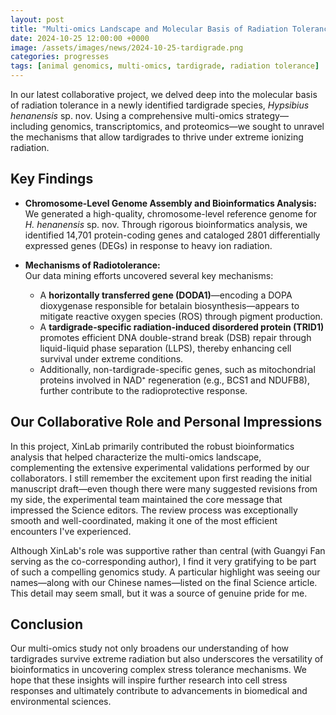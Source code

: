 ```yaml
---
layout: post
title: "Multi-omics Landscape and Molecular Basis of Radiation Tolerance in a Tardigrade"
date: 2024-10-25 12:00:00 +0000
image: /assets/images/news/2024-10-25-tardigrade.png
categories: progresses
tags: [animal genomics, multi-omics, tardigrade, radiation tolerance]
---
```


In our latest collaborative project, we delved deep into the molecular basis of radiation tolerance in a newly identified tardigrade species, *Hypsibius henanensis* sp. nov. Using a comprehensive multi-omics strategy—including genomics, transcriptomics, and proteomics—we sought to unravel the mechanisms that allow tardigrades to thrive under extreme ionizing radiation.

## Key Findings

- **Chromosome-Level Genome Assembly and Bioinformatics Analysis:**  
  We generated a high-quality, chromosome-level reference genome for *H. henanensis* sp. nov. Through rigorous bioinformatics analysis, we identified 14,701 protein-coding genes and cataloged 2801 differentially expressed genes (DEGs) in response to heavy ion radiation.

- **Mechanisms of Radiotolerance:**  
  Our data mining efforts uncovered several key mechanisms:
  - A **horizontally transferred gene (DODA1)**—encoding a DOPA dioxygenase responsible for betalain biosynthesis—appears to mitigate reactive oxygen species (ROS) through pigment production.
  - A **tardigrade-specific radiation-induced disordered protein (TRID1)** promotes efficient DNA double-strand break (DSB) repair through liquid-liquid phase separation (LLPS), thereby enhancing cell survival under extreme conditions.
  - Additionally, non-tardigrade-specific genes, such as mitochondrial proteins involved in NAD⁺ regeneration (e.g., BCS1 and NDUFB8), further contribute to the radioprotective response.

## Our Collaborative Role and Personal Impressions

In this project, XinLab primarily contributed the robust bioinformatics analysis that helped characterize the multi-omics landscape, complementing the extensive experimental validations performed by our collaborators. I still remember the excitement upon first reading the initial manuscript draft—even though there were many suggested revisions from my side, the experimental team maintained the core message that impressed the Science editors. The review process was exceptionally smooth and well-coordinated, making it one of the most efficient encounters I've experienced.

Although XinLab's role was supportive rather than central (with Guangyi Fan serving as the co-corresponding author), I find it very gratifying to be part of such a compelling genomics study. A particular highlight was seeing our names—along with our Chinese names—listed on the final Science article. This detail may seem small, but it was a source of genuine pride for me.

## Conclusion

Our multi-omics study not only broadens our understanding of how tardigrades survive extreme radiation but also underscores the versatility of bioinformatics in uncovering complex stress tolerance mechanisms. We hope that these insights will inspire further research into cell stress responses and ultimately contribute to advancements in biomedical and environmental sciences.
